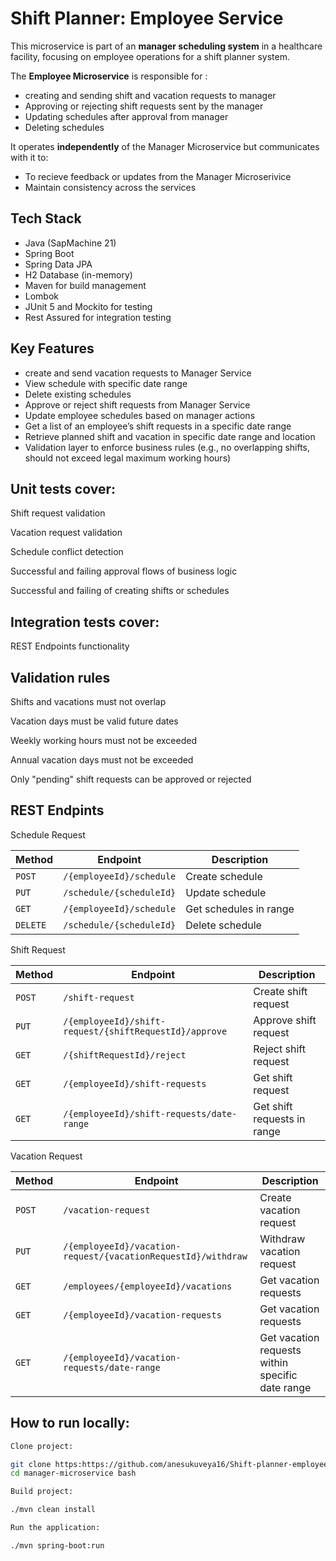 # Shift Planner: Employee Service

This microservice is part of an **manager scheduling system** in a healthcare facility, focusing on employee operations for a shift planner system.

The **Employee Microservice** is responsible for :

- creating and sending shift and vacation requests to manager 
- Approving or rejecting shift requests sent by the manager
- Updating schedules after approval from manager
- Deleting schedules

It operates **independently** of the Manager Microservice but communicates with it to:

- To recieve feedback or updates from the Manager Microserivice
- Maintain consistency across the services

## Tech Stack

- Java (SapMachine 21)  
- Spring Boot
- Spring Data JPA
- H2 Database (in-memory)  
- Maven for build management
- Lombok  
- JUnit 5 and Mockito for testing  
- Rest Assured for integration testing  

##  Key Features

- create and send vacation requests to Manager Service
- View schedule with specific date range  
- Delete existing schedules 
- Approve or reject shift requests from Manager Service
- Update employee schedules based on manager actions  
- Get a list of an employee’s shift requests in a specific date range  
- Retrieve planned shift and vacation in specific date range and location  
- Validation layer to enforce business rules (e.g., no overlapping shifts, should not exceed legal maximum working hours)  

##  Unit tests cover:

Shift request validation

Vacation request validation

Schedule conflict detection

Successful and failing approval flows of business logic

Successful and failing of creating shifts or schedules


##  Integration tests cover:

REST Endpoints functionality


##  Validation rules

Shifts and vacations must not overlap

Vacation days must be valid future dates

Weekly working hours must not be exceeded

Annual vacation days must not be exceeded

Only "pending" shift requests can be approved or rejected


##  REST Endpints

Schedule Request

| Method | Endpoint                                     | Description            |
| --------| ------------------------------------------- | ----------------------- |
| `POST`  | `/{employeeId}/schedule`                    | Create schedule         |
| `PUT`   | `/schedule/{scheduleId}`                    | Update schedule         |
| `GET`   | `/{employeeId}/schedule`                    | Get schedules in range  
| `DELETE`| `/schedule/{scheduleId}`                    | Delete schedule         |


Shift Request

| Method | Endpoint                                                    | Description             |
| ------ | ----------------------------------------------------------- | ----------------------- |
| `POST`  | `/shift-request`                                           | Create shift request    |
| `PUT`  | `/{employeeId}/shift-request/{shiftRequestId}/approve`      | Approve shift request   |
| `GET`  | `/{shiftRequestId}/reject`                                  | Reject shift request    |
| `GET`  | `/{employeeId}/shift-requests`                              | Get shift request  |
| `GET`  | `/{employeeId}/shift-requests/date-range`                   | Get shift requests in range  |


Vacation Request

| Method | Endpoint                                                      | Description              |
| ------ | ---------------------------------------------------------     | -----------------------  |
| `POST`  | `/vacation-request`                                          | Create vacation request  |
| `PUT`  | `/{employeeId}/vacation-request/{vacationRequestId}/withdraw` | Withdraw vacation request  |
| `GET`  | `/employees/{employeeId}/vacations`                           | Get vacation requests    |
| `GET`  | `/{employeeId}/vacation-requests`                             | Get vacation requests    |
| `GET`  | `/{employeeId}/vacation-requests/date-range`                  | Get vacation requests within specific date range  |

## How to run locally:
```bash
Clone project:

git clone https:https://github.com/anesukuveya16/Shift-planner-employee-service
cd manager-microservice bash

Build project:

./mvn clean install 

Run the application:

./mvn spring-boot:run

